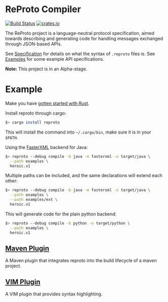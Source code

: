 # ReProto Compiler

[![Build Status](https://travis-ci.org/reproto/reproto.svg?branch=master)](https://travis-ci.org/reproto/reproto)
[![crates.io](https://img.shields.io/crates/v/reproto.svg?maxAge=2592000)](https://crates.io/crates/reproto)

The ReProto project is a language-neutral protocol specification, aimed towards describing and generating
code for handling messages exchanged through JSON-based APIs.

See [Specification][spec] for details on what the syntax of `.reproto` files is.
See [Examples][examples] for some example API specifications.

**Note:** This project is in an Alpha-stage.

[spec]: /doc/spec.md
[examples]: /examples

# Example

Make you have [gotten started with Rust][rust-get-started].

Install reproto through cargo:

```bash
$> cargo install reproto
```

This will install the command into `~/.cargo/bin`, make sure it is in your `$PATH`.

Using the [FasterXML][fasterxml] backend for Java:

```bash
$> reproto --debug compile -b java -m fasterxml -o target/java \
  --path examples \
  heroic.v1
```

Multiple paths can be included, and the same declarations will extend each other:

```bash
$> reproto --debug compile -b java -m fasterxml -o target/java \
  --path examples \
  --path examples/ext \
  heroic.v1
```

This will generate code for the plain python backend:

```bash
$> reproto --debug compile -b python -o target/python \
  --path examples \
  heroic.v1
```

[fasterxml]: https://github.com/FasterXML/jackson-annotations

## [Maven Plugin][maven-plugin]

A Maven plugin that integrates reproto into the build lifecycle of a maven project.

[maven-plugin]: https://github.com/reproto/reproto-maven-plugin

## [VIM Plugin][vim]

A VIM plugin that provides syntax highlighting.

[vim]: https://github.com/reproto/reproto-vim
[rust-get-started]: https://doc.rust-lang.org/book/getting-started.html
